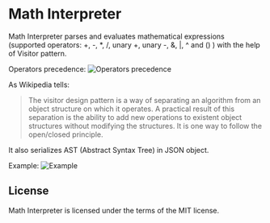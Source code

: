 # Math Interpreter

Math Interpreter parses and evaluates mathematical expressions (supported operators: +, -, \*, /, unary +, unary -, &, |, ^ and () ) with the help of Visitor pattern.

Operators precedence:
![**Operators precedence**](https://i.imgur.com/SMouYEO.png)

As Wikipedia tells:

> The visitor design pattern is a way of separating an algorithm from an object structure on which it operates. A practical result of this separation is the ability to add new operations to existent object structures without modifying the structures. It is one way to follow the open/closed principle.

It also serializes AST (Abstract Syntax Tree) in JSON object.

Example:
![**Example**](https://i.imgur.com/a3cjTeC.png)

## License

Math Interpreter is licensed under the terms of the MIT license.
